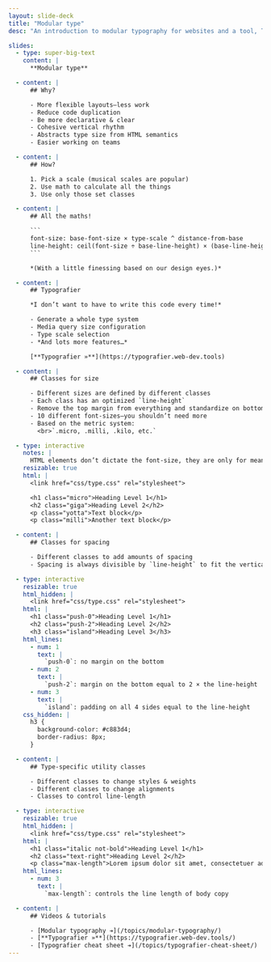 ```yaml
---
layout: slide-deck
title: "Modular type"
desc: "An introduction to modular typography for websites and a tool, Typografier, to help simplify use."

slides:
  - type: super-big-text
    content: |
      **Modular type**

  - content: |
      ## Why?

      - More flexible layouts—less work
      - Reduce code duplication
      - Be more declarative & clear
      - Cohesive vertical rhythm
      - Abstracts type size from HTML semantics
      - Easier working on teams

  - content: |
      ## How?

      1. Pick a scale (musical scales are popular)
      2. Use math to calculate all the things
      3. Use only those set classes

  - content: |
      ## All the maths!

      ```
      font-size: base-font-size × type-scale ^ distance-from-base
      line-height: ceil(font-size ÷ base-line-height) × (base-line-height ÷ font-size)
      ```

      *(With a little finessing based on our design eyes.)*

  - content: |
      ## Typografier

      *I don’t want to have to write this code every time!*

      - Generate a whole type system
      - Media query size configuration
      - Type scale selection
      - *And lots more features…*

      [**Typografier »**](https://typografier.web-dev.tools)

  - content: |
      ## Classes for size

      - Different sizes are defined by different classes
      - Each class has an optimized `line-height`
      - Remove the top margin from everything and standardize on bottom margin
      - 10 different font-sizes—you shouldn’t need more
      - Based on the metric system:
        <br>`.micro, .milli, .kilo, etc.`

  - type: interactive
    notes: |
      HTML elements don’t dictate the font-size, they are only for meaning.
    resizable: true
    html: |
      <link href="css/type.css" rel="stylesheet">

      <h1 class="micro">Heading Level 1</h1>
      <h2 class="giga">Heading Level 2</h2>
      <p class="yotta">Text block</p>
      <p class="milli">Another text block</p>

  - content: |
      ## Classes for spacing

      - Different classes to add amounts of spacing
      - Spacing is always divisible by `line-height` to fit the vertical rhythm

  - type: interactive
    resizable: true
    html_hidden: |
      <link href="css/type.css" rel="stylesheet">
    html: |
      <h1 class="push-0">Heading Level 1</h1>
      <h2 class="push-2">Heading Level 2</h2>
      <h3 class="island">Heading Level 3</h3>
    html_lines:
      - num: 1
        text: |
          `push-0`: no margin on the bottom
      - num: 2
        text: |
          `push-2`: margin on the bottom equal to 2 × the line-height
      - num: 3
        text: |
          `island`: padding on all 4 sides equal to the line-height
    css_hidden: |
      h3 {
        background-color: #c883d4;
        border-radius: 8px;
      }

  - content: |
      ## Type-specific utility classes

      - Different classes to change styles & weights
      - Different classes to change alignments
      - Classes to control line-length

  - type: interactive
    resizable: true
    html_hidden: |
      <link href="css/type.css" rel="stylesheet">
    html: |
      <h1 class="italic not-bold">Heading Level 1</h1>
      <h2 class="text-right">Heading Level 2</h2>
      <p class="max-length">Lorem ipsum dolor sit amet, consectetuer adipiscing elit. Aenean commodo ligula eget dolor. Aenean massa. Cum sociis natoque penatibus et magnis dis parturient montes, nascetur ridiculus mus.</p>
    html_lines:
      - num: 3
        text: |
          `max-length`: controls the line length of body copy

  - content: |
      ## Videos & tutorials

      - [Modular typography ➔](/topics/modular-typography/)
      - [**Typografier »**](https://typografier.web-dev.tools/)
      - [Typografier cheat sheet ➔](/topics/typografier-cheat-sheet/)
---
```

